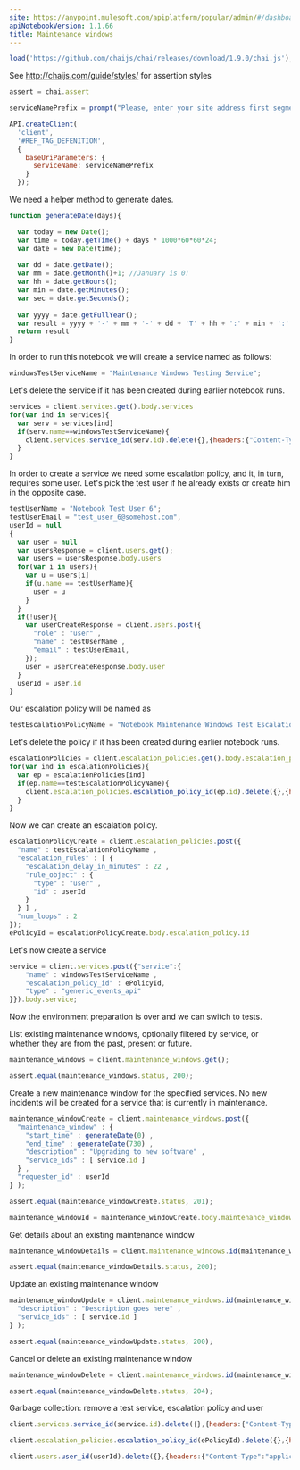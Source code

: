 ```yaml
---
site: https://anypoint.mulesoft.com/apiplatform/popular/admin/#/dashboard/apis/7593/versions/7719/portal/pages/6603/preview
apiNotebookVersion: 1.1.66
title: Maintenance windows
---
```


```javascript
load('https://github.com/chaijs/chai/releases/download/1.9.0/chai.js');
```

See http://chaijs.com/guide/styles/ for assertion styles

```javascript
assert = chai.assert
```

```javascript
serviceNamePrefix = prompt("Please, enter your site address first segment. For example, for site address 'http://www.acme-co.pagerduty.com' enter 'acme-co'.");
```

```javascript
API.createClient(
  'client',
  '#REF_TAG_DEFENITION',
  {
    baseUriParameters: {
      serviceName: serviceNamePrefix
    }
  });
```

We need a helper method to generate dates.

```javascript
function generateDate(days){

  var today = new Date();
  var time = today.getTime() + days * 1000*60*60*24;
  var date = new Date(time);
  
  var dd = date.getDate();
  var mm = date.getMonth()+1; //January is 0!
  var hh = date.getHours();
  var min = date.getMinutes();
  var sec = date.getSeconds();
  
  var yyyy = date.getFullYear();
  var result = yyyy + '-' + mm + '-' + dd + 'T' + hh + ':' + min + ':' + sec + 'Z'
  return result
}
```

In order to run this notebook we will create a service named as follows:

```javascript
windowsTestServiceName = "Maintenance Windows Testing Service";
```

Let's delete the service if it has been created during earlier notebook runs.

```javascript
services = client.services.get().body.services
for(var ind in services){
  var serv = services[ind]
  if(serv.name==windowsTestServiceName){
    client.services.service_id(serv.id).delete({},{headers:{"Content-Type":"application/json"}});
  }
}
```

In order to create a service we need some escalation policy, and it, in turn, requires some user.
Let's pick the test user if he already exists or create him in the opposite case.

```javascript
testUserName = "Notebook Test User 6";
testUserEmail = "test_user_6@somehost.com",
userId = null
{
  var user = null
  var usersResponse = client.users.get();
  var users = usersResponse.body.users
  for(var i in users){
    var u = users[i]
    if(u.name == testUserName){
      user = u
    }
  }
  if(!user){
    var userCreateResponse = client.users.post({
      "role" : "user" ,
      "name" : testUserName ,
      "email" : testUserEmail,
    });
    user = userCreateResponse.body.user
  }
  userId = user.id
}
```

Our escalation policy will be named as

```javascript
testEscalationPolicyName = "Notebook Maintenance Windows Test Escalation Policy"
```

Let's delete the policy if it has been created during earlier notebook runs.

```javascript
escalationPolicies = client.escalation_policies.get().body.escalation_policies
for(var ind in escalationPolicies){
  var ep = escalationPolicies[ind]
  if(ep.name==testEscalationPolicyName){
    client.escalation_policies.escalation_policy_id(ep.id).delete({},{headers:{"Content-Type":"application/json"}});
  }
}
```

Now we can create an escalation policy.

```javascript
escalationPolicyCreate = client.escalation_policies.post({
  "name" : testEscalationPolicyName ,
  "escalation_rules" : [ {
    "escalation_delay_in_minutes" : 22 ,
    "rule_object" : {
      "type" : "user" ,
      "id" : userId
    }
  } ] ,
  "num_loops" : 2
});
ePolicyId = escalationPolicyCreate.body.escalation_policy.id
```

Let's now create a service

```javascript
service = client.services.post({"service":{
    "name" : windowsTestServiceName ,
    "escalation_policy_id" : ePolicyId,
    "type" : "generic_events_api"
}}).body.service;
```

Now the environment preparation is over and we can switch to tests.

List existing maintenance windows, optionally filtered by service,
or whether they are from the past, present or future.

```javascript
maintenance_windows = client.maintenance_windows.get();
```

```javascript
assert.equal(maintenance_windows.status, 200);
```

Create a new maintenance window for the specified services.
No new incidents will be created for a service that is currently in maintenance.

```javascript
maintenance_windowCreate = client.maintenance_windows.post({
  "maintenance_window" : {
    "start_time" : generateDate(0) ,
    "end_time" : generateDate(730) ,
    "description" : "Upgrading to new software" ,
    "service_ids" : [ service.id ]
  } ,
  "requester_id" : userId
} );
```

```javascript
assert.equal(maintenance_windowCreate.status, 201);
```

```javascript
maintenance_windowId = maintenance_windowCreate.body.maintenance_window.id;
```

Get details about an existing maintenance window

```javascript
maintenance_windowDetails = client.maintenance_windows.id(maintenance_windowId).get();
```

```javascript
assert.equal(maintenance_windowDetails.status, 200);
```

Update an existing maintenance window

```javascript
maintenance_windowUpdate = client.maintenance_windows.id(maintenance_windowId).put({
  "description" : "Description goes here" ,
  "service_ids" : [ service.id ]
} );
```

```javascript
assert.equal(maintenance_windowUpdate.status, 200);
```

Cancel or delete an existing maintenance window

```javascript
maintenance_windowDelete = client.maintenance_windows.id(maintenance_windowId).delete({},{headers:{"Content-Type":"application/json"}});
```

```javascript
assert.equal(maintenance_windowDelete.status, 204);
```

Garbage collection: remove a test service, escalation policy and user

```javascript
client.services.service_id(service.id).delete({},{headers:{"Content-Type":"application/json"}})
```

```javascript
client.escalation_policies.escalation_policy_id(ePolicyId).delete({},{headers:{"Content-Type":"application/json"}})
```

```javascript
client.users.user_id(userId).delete({},{headers:{"Content-Type":"application/json"}})
```